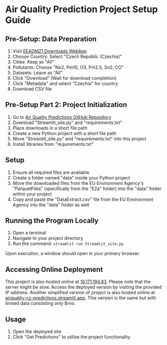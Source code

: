 # Air Quality Prediction Project Setup Guide

## Pre-Setup: Data Preparation

1. Visit [EEADMZ1 Downloads WebApp](https://eeadmz1-downloads-webapp.azurewebsites.net/)
2. Choose Country: Select "Czech Republic (Czechia)"
3. Cities: Keep as "All"
4. Pollutants: Choose "No2, Pm10, O3, Pm2.5, So2, CO"
5. Datasets: Leave as "All"
6. Click "Download" (Wait for download completion)
7. Click "Metadata" and select "Czechia" for country.
8. Download CSV file

## Pre-Setup Part 2: Project Initialization

1. Go to [Air Quality Predictions GitHub Repository](https://github.com/MarziSarvari/Air_Quality_Predictions)
2. Download "Streamlit_site.py" and "requirements.txt"
3. Place downloads in a short file path
4. Create a new Python project with a short file path
5. Move "Streamlit_site.py" and "requirements.txt" into this project
6. Install libraries from "requirements.txt"

## Setup

1. Ensure all required files are available
2. Create a folder named "data" inside your Python project
3. Move the downloaded files from the EU Environment Agency's "ParquetFiles" (specifically from the "E2a" folder) into the "data" folder within your project
4. Copy and paste the "DataExtract.csv" file from the EU Environment Agency into the "data" folder as well

## Running the Program Locally

1. Open a terminal
2. Navigate to your project directory
3. Run the command: `streamlit run Streamlit_site.py`

Upon execution, a window should open in your primary browser.

## Accessing Online Deployment

This project is also hosted online at [16.171.194.83](http://16.171.194.83).  Please note that the server might be slow. Access the deployed version by visiting the provided IP address. Another simplified version of project is also hosted online at [airquality-cz-predictions.streamlit.app](https://airquality-cz-predictions.streamlit.app). This version is the same but with limited data consiisting only Brno.

## Usage

1. Open the deployed site
2. Click "Get Predictions" to utilize the project functionality
